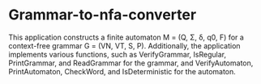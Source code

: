 # Grammar-to-nfa-converter

This application constructs a finite automaton M = (Q, Σ, δ, q0, F) for a context-free grammar G = (VN, VT, S, P). Additionally, the application implements various functions, such as VerifyGrammar, IsRegular, PrintGrammar, and ReadGrammar for the grammar, and VerifyAutomaton, PrintAutomaton, CheckWord, and IsDeterministic for the automaton.
